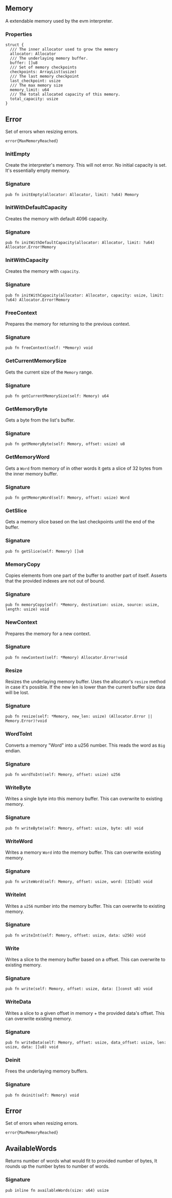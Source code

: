 ## Memory

A extendable memory used by the evm interpreter.

### Properties

```zig
struct {
  /// The inner allocator used to grow the memory
  allocator: Allocator
  /// The underlaying memory buffer.
  buffer: []u8
  /// Set of memory checkpoints
  checkpoints: ArrayList(usize)
  /// The last memory checkpoint
  last_checkpoint: usize
  /// The max memory size
  memory_limit: u64
  /// The total allocated capacity of this memory.
  total_capacity: usize
}
```

## Error

Set of errors when resizing errors.

```zig
error{MaxMemoryReached}
```

### InitEmpty
Create the interpreter's memory. This will not error.
No initial capacity is set. It's essentially empty memory.

### Signature

```zig
pub fn initEmpty(allocator: Allocator, limit: ?u64) Memory
```

### InitWithDefaultCapacity
Creates the memory with default 4096 capacity.

### Signature

```zig
pub fn initWithDefaultCapacity(allocator: Allocator, limit: ?u64) Allocator.Error!Memory
```

### InitWithCapacity
Creates the memory with `capacity`.

### Signature

```zig
pub fn initWithCapacity(allocator: Allocator, capacity: usize, limit: ?u64) Allocator.Error!Memory
```

### FreeContext
Prepares the memory for returning to the previous context.

### Signature

```zig
pub fn freeContext(self: *Memory) void
```

### GetCurrentMemorySize
Gets the current size of the `Memory` range.

### Signature

```zig
pub fn getCurrentMemorySize(self: Memory) u64
```

### GetMemoryByte
Gets a byte from the list's buffer.

### Signature

```zig
pub fn getMemoryByte(self: Memory, offset: usize) u8
```

### GetMemoryWord
Gets a `Word` from memory of in other words it gets a slice
of 32 bytes from the inner memory buffer.

### Signature

```zig
pub fn getMemoryWord(self: Memory, offset: usize) Word
```

### GetSlice
Gets a memory slice based on the last checkpoints until the end of the buffer.

### Signature

```zig
pub fn getSlice(self: Memory) []u8
```

### MemoryCopy
Copies elements from one part of the buffer to another part of itself.
Asserts that the provided indexes are not out of bound.

### Signature

```zig
pub fn memoryCopy(self: *Memory, destination: usize, source: usize, length: usize) void
```

### NewContext
Prepares the memory for a new context.

### Signature

```zig
pub fn newContext(self: *Memory) Allocator.Error!void
```

### Resize
Resizes the underlaying memory buffer.
Uses the allocator's `resize` method in case it's possible.
If the new len is lower than the current buffer size data will be lost.

### Signature

```zig
pub fn resize(self: *Memory, new_len: usize) (Allocator.Error || Memory.Error)!void
```

### WordToInt
Converts a memory "Word" into a u256 number.
This reads the word as `Big` endian.

### Signature

```zig
pub fn wordToInt(self: Memory, offset: usize) u256
```

### WriteByte
Writes a single byte into this memory buffer.
This can overwrite to existing memory.

### Signature

```zig
pub fn writeByte(self: Memory, offset: usize, byte: u8) void
```

### WriteWord
Writes a memory `Word` into the memory buffer.
This can overwrite existing memory.

### Signature

```zig
pub fn writeWord(self: Memory, offset: usize, word: [32]u8) void
```

### WriteInt
Writes a `u256` number into the memory buffer.
This can overwrite to existing memory.

### Signature

```zig
pub fn writeInt(self: Memory, offset: usize, data: u256) void
```

### Write
Writes a slice to the memory buffer based on a offset.
This can overwrite to existing memory.

### Signature

```zig
pub fn write(self: Memory, offset: usize, data: []const u8) void
```

### WriteData
Writes a slice to a given offset in memory + the provided data's offset.
This can overwrite existing memory.

### Signature

```zig
pub fn writeData(self: Memory, offset: usize, data_offset: usize, len: usize, data: []u8) void
```

### Deinit
Frees the underlaying memory buffers.

### Signature

```zig
pub fn deinit(self: Memory) void
```

## Error

Set of errors when resizing errors.

```zig
error{MaxMemoryReached}
```

## AvailableWords
Returns number of words what would fit to provided number of bytes,
It rounds up the number bytes to number of words.

### Signature

```zig
pub inline fn availableWords(size: u64) usize
```


